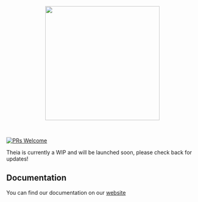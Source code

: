 <p align="center">
  <a href="https://theialinux.com">
    <img src="https://i.imgur.com/juCztQ4.png" height="300px">
  </a>
</p>

&nbsp;

[![PRs Welcome](https://img.shields.io/badge/PRs-welcome-brightgreen.svg?style=flat-square)](http://makeapullrequest.com)

Theia is currently a WIP and will be launched soon, please check back for updates!

  
## Documentation
You can find our documentation on our [website](https://codesandbox.io/docs/learn/introduction/overview)